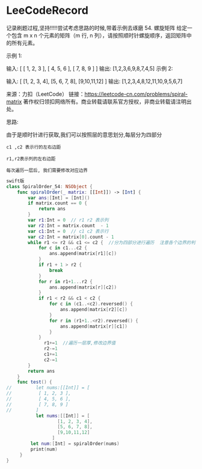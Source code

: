 # LeeCodeRecord
记录刷题过程,坚持!!!!!尝试考虑思路的时候,带着示例去琢磨
54. 螺旋矩阵
给定一个包含 m x n 个元素的矩阵（m 行, n 列），请按照顺时针螺旋顺序，返回矩阵中的所有元素。

示例 1:

输入:
[
 [ 1, 2, 3 ],
 [ 4, 5, 6 ],
 [ 7, 8, 9 ]
]
输出: [1,2,3,6,9,8,7,4,5]
示例 2:

输入:
[
  [1, 2, 3, 4],
  [5, 6, 7, 8],
  [9,10,11,12]
]
输出: [1,2,3,4,8,12,11,10,9,5,6,7]

来源：力扣（LeetCode）
链接：https://leetcode-cn.com/problems/spiral-matrix
著作权归领扣网络所有。商业转载请联系官方授权，非商业转载请注明出处。

思路: 

  由于是顺时针进行获取,我们可以按照层的意思划分,每层分为四部分  
  
    c1 ,c2 表示行的左右边距
     
    r1,r2表示列的左右边距
     
    每次遍历一层后, 我们需要修改对应边界
     
```swift
swift版
class SpiralOrder_54: NSObject {
    func spiralOrder(_ matrix: [[Int]]) -> [Int] {
        var ans:[Int] = [Int]()
        if matrix.count == 0 {
            return ans
        }
        var r1:Int = 0  // r1 r2 表示列
        var r2:Int = matrix.count  - 1
        var c1:Int = 0  // c1 c2 表示行
        var c2:Int = matrix[0].count - 1
        while r1 <= r2 && c1 <= c2 {  //分为四部分进行遍历  注意各个边界的判断
            for c in c1...c2 {
                ans.append(matrix[r1][c])
            }
            if r1 + 1 > r2 {
                break
            }
            for r in r1+1...r2 {
                ans.append(matrix[r][c2])
            }
            if r1 < r2 && c1 < c2 {
                for c in (c1..<c2).reversed() {
                    ans.append(matrix[r2][c])
                }
                for r in (r1+1..<r2).reversed() {
                    ans.append(matrix[r][c1])
                }
            }
              r1+=1  //遍历一层厚,修改边界值
              r2-=1
              c1+=1
              c2-=1
        }
        return ans
    }
    func test() {
//         let nums:[[Int]] = [
//          [ 1, 2, 3 ],
//          [ 4, 5, 6 ],
//          [ 7, 8, 9 ]
//         ]
           let nums:[[Int]] = [
                   [1, 2, 3, 4],
                   [5, 6, 7, 8],
                   [9,10,11,12]
                 ]
         let num:[Int] = spiralOrder(nums)
         print(num)
     }
}

```

